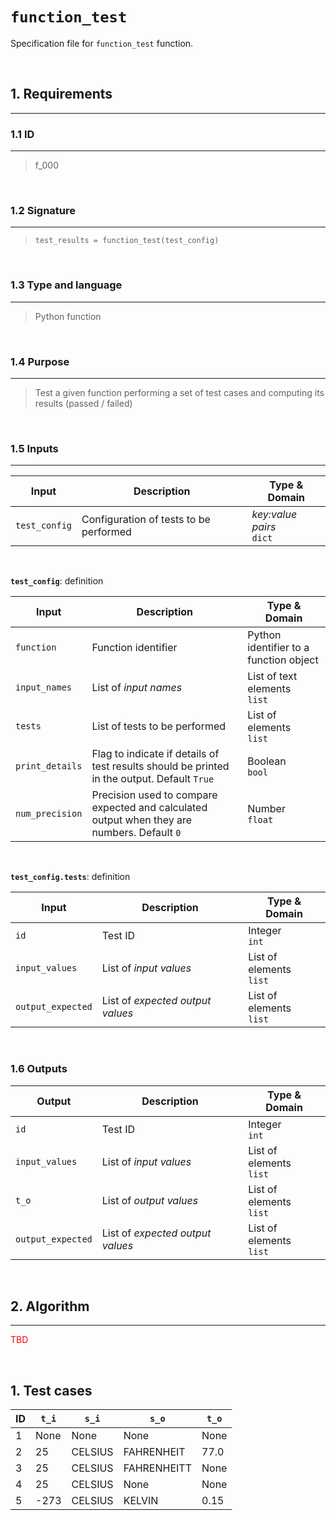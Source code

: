 # **`function_test`**

Specification file for `function_test` function.

<br>

## 1. Requirements
---

### 1.1 ID
---
> f_000

<br>

### 1.2 Signature
---
> `test_results = function_test(test_config)`

<br>

### 1.3 Type and language
---
> Python function

<br>

### 1.4 Purpose
---
> Test a given function performing a set of test cases and computing its results (passed / failed)

<br>

### 1.5 Inputs
---

| Input | Description | Type & Domain |
|---|---|---|
| `test_config` | Configuration of tests to be performed | *key:value pairs* <br> `dict`

<br>

**`test_config`**: definition

| Input | Description | Type & Domain |
|---|---|---|
| `function` | Function identifier | Python identifier to a function object |
| `input_names` | List of *input names* | List of text elements <br> `list` |
| `tests` | List of tests to be performed | List of elements <br> `list` |
| `print_details` | Flag to indicate if details of test results should be printed in the output. Default `True` | Boolean <br> `bool` |
| `num_precision` | Precision used to compare expected and calculated output when they are numbers. Default `0` | Number <br> `float` |

<br>

**`test_config.tests`**: definition

| Input | Description | Type & Domain |
|---|---|---|
| `id` | Test ID | Integer <br> `int` |
| `input_values` | List of *input values* | List of elements <br> `list` |
| `output_expected` | List of *expected output values* | List of elements <br> `list` |

<br>

### 1.6 Outputs
| Output | Description | Type & Domain |
|---|---|---|
| `id` | Test ID | Integer <br> `int` |
| `input_values` | List of *input values* | List of elements <br> `list` |
| `t_o` | List of *output values* | List of elements <br> `list` |
| `output_expected` | List of *expected output values* | List of elements <br> `list` |



<br>

## 2. Algorithm
---

<span style='color:red'>TBD</span>

<br>

## 1. Test cases
| ID | `t_i` | `s_i` | `s_o` | `t_o` |
|---|---|---|---|---|
| 1 | None | None | None | None|
| 2 | 25 | CELSIUS | FAHRENHEIT | 77.0|
| 3 | 25 | CELSIUS | FAHRENHEITT | None|
| 4 | 25 | CELSIUS | None | None|
| 5 | -273 | CELSIUS | KELVIN | 0.15|

